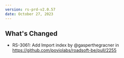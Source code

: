 ```yaml
---
version: rs-prd-v2.0.57
date: October 27, 2023
---
```


## What's Changed
* RS-3061: Add Import index by @gasperthegracner in https://github.com/poviolabs/roadsoft-be/pull/2255